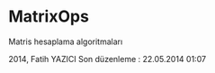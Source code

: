 MatrixOps
=========

Matris hesaplama algoritmaları

2014, Fatih YAZICI
Son düzenleme : 22.05.2014 01:07

